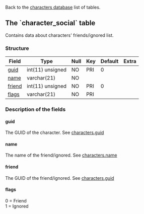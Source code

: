 Back to the [characters database](charactersdb_struct) list of tables.

The \`character\_social\` table
-------------------------------

Contains data about characters' friends/ignored list.

### Structure

| **Field**                         | **Type**         | **Null** | **Key** | **Default** | **Extra** |
|-----------------------------------|------------------|----------|---------|-------------|-----------|
| [guid](Character_social#guid)     | int(11) unsigned | NO       | PRI     | 0           |           |
| [name](Character_social#name)     | varchar(21)      | NO       |         |             |           |
| [friend](Character_social#friend) | int(11) unsigned | NO       | PRI     | 0           |           |
| [flags](Character_social#flags)   | varchar(21)      | NO       | PRI     |             |           |

### Description of the fields

#### guid

The GUID of the character. See [characters.guid](characters#guid)

#### name

The name of the friend/ignored. See [characters.name](characters#name)

#### friend

The GUID of the friend/ignored. See [characters.guid](characters#guid)

#### flags

0 = Friend<br>
1 = Ignored
